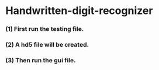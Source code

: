 # Handwritten-digit-recognizer
### (1) First run the testing file. 
### (2) A hd5 file will be created.
### (3) Then run the gui file.
